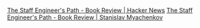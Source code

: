 
[The Staff Engineer's Path - Book Review | Hacker News](https://news.ycombinator.com/item?id=35974845)
[The Staff Engineer's Path - Book Review | Stanislav Myachenkov](https://smyachenkov.com/posts/book-review-the-staff-engineers-path/)
